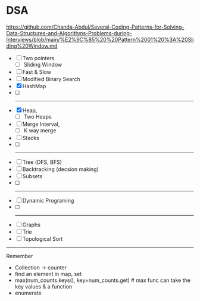 # DSA

https://github.com/Chanda-Abdul/Several-Coding-Patterns-for-Solving-Data-Structures-and-Algorithms-Problems-during-Interviews/blob/main/%E2%9C%85%20%20Pattern%2001%20%3A%20Sliding%20Window.md

* [ ] Two pointers
  * [ ] Sliding Window
* [ ] Fast & Slow
* [ ] Modified Binary Search
* [X] HashMap
* [ ] ---
* [X] Heap,
  * [ ] Two Heaps
* [ ] Merge Interval,
  * [ ] K way merge
* [ ] Stacks
* [ ] ---
* [ ] Tree (DFS, BFS)
* [ ] Backtracking (decsion making)
* [ ] Subsets
* [ ] ---
* [ ] Dynamic Programing
* [ ] ---
* [ ] Graphs
* [ ] Trie
* [ ] Topological Sort

---

Remember

- Collection -> counter
- find an element in map, set
- max(num_counts.keys(), key=num_counts.get) # max func can take the key values & a function
- enumerate

